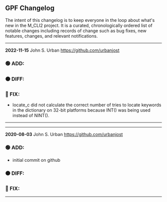 ## GPF Changelog

The intent of this changelog is to keep everyone in the loop about
what's new in the M_CLI2 project. It is a curated, chronologically ordered
list of notable changes including records of change such as bug fixes,
new features, changes, and relevant notifications.

---
**2022-11-15**  John S. Urban  <https://github.com/urbanjost>
### :green_circle: ADD:
### :orange_circle: DIFF:
### :red_circle: FIX:
   + locate_c did not calculate the correct number of tries to locate
     keywords in the dictionary on 32-bit platforms because INT() was
     being used instead of NINT().
---
---
**2020-08-03**  John S. Urban  <https://github.com/urbanjost>
### :green_circle: ADD:
   + initial commit on github
### :orange_circle: DIFF:
### :red_circle: FIX:
---
<!--
   - [x] manpage
   - [x] demo program
   - [ ] unit test
-->
